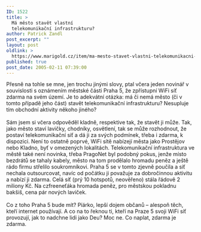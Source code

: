 ```yaml
---
ID: 1522
title: >
  Má město stavět vlastní
  telekomunikační infrastrukturu?
author: Patrick Zandl
post_excerpt: ""
layout: post
oldlink: >
  https://www.marigold.cz/item/ma-mesto-stavet-vlastni-telekomunikacni-infrastrukturu
published: true
post_date: 2005-02-11 07:39:00
---
```

<p>Přesně na tohle se mne, jen trochu jinými slovy, ptal včera jeden
novinář v souvislosti s oznámením městské části Praha 5, že zpřístupní
WiFi síť zdarma na svém území. Je to adekvátní otázka: má či nemá město
(či v tomto případě jeho část) stavět telekomunikační infrastrukturu?
Nesupluje tím obchodní aktivity někoho jiného?<br />
<br />
Sám jsem si včera odpověděl kladně, respektive tak, že stavět ji může.
Tak, jako město staví lavičky, chodníky, osvětlení, tak se může
rozhodnout, že postaví telekomunikační síť a dá ji za svých podmínek,
třeba i zdarma, k dispozici. Není to ostatně poprvé, WiFi sítě nabízejí
města jako Prostějov nebo Kladno, byť v omezených lokalitách.
Telekomunikační infrastruktura ve městě také není novinka, třeba
PragoNet byl podobný pokus, jenže místo bezdrátů se tahaly kabely,
město na tom prodělalo hromadu peněz a ještě rádo firmu střelilo
soukromníkovi. Praha 5 se v tomto zjevně poučila a síť nechala
outsourcovat, navíc od počátku ji považuje za dobročinnou aktivitu a
nabízí ji zdarma. Celá síť (prý 10 hotspotů, neověřeno) stála řádově 2
miliony Kč. Na czfreeneťáka hromada peněz, pro městskou pokladnu
bakšiš, cena pár nových laviček. <br />
<br />
Co z toho Praha 5 bude mít? Píárko, lepší dojem občanů – alespoň těch,
kteří internet používají. A co na to řeknou ti, kteří na Praze 5 svoji
WiFi síť provozují, jak to nadchne lidi jako Deu? Moc ne. Co naplat,
zdarma je zdarma. <br />
</p>
